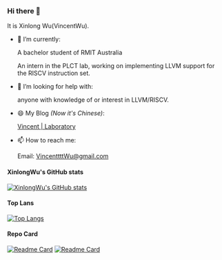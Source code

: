 ### Hi there 👋

It is Xinlong Wu(VincentWu).
- 🔭 I’m currently:

   A bachelor student of RMIT Australia
   
   An intern in the PLCT lab, working on implementing LLVM support for the RISCV instruction set.

- 🤔 I’m looking for help with:

  anyone with knowledge of or interest in LLVM/RISCV.

- 😄 My Blog *(Now it's Chinese)*:

   [Vincent | Laboratory](https://www.wulongxin.com/)

- 📫 How to reach me: 

  Email: VincenttttWu@gmail.com

#### XinlongWu's GitHub stats
[![XinlongWu's GitHub stats](https://github-readme-stats.vercel.app/api?username=Xinlong-Wu&count_private=true&show_icons=true&theme=tokyonight)](https://github.com/Xinlong-Wu)

#### Top Lans
[![Top Langs](https://github-readme-stats.vercel.app/api/top-langs/?username=Xinlong-Wu&layout=compact)](https://github.com/Xinlong-Wu)

#### Repo Card
[![Readme Card](https://github-readme-stats.vercel.app/api/pin/?username=Xinlong-Wu&repo=riscv-crypto)](https://github.com/Xinlong-Wu/riscv-crypto)
[![Readme Card](https://github-readme-stats.vercel.app/api/pin/?username=Xinlong-Wu&repo=llvm-project)](https://github.com/Xinlong-Wu/llvm-project)


<!-- [![Top Langs](https://github-readme-stats.vercel.app/api/top-langs/?username=Xinlong-Wu)](https://github.com/anuraghazra) -->
<!-- [![XinlongWu's wakatime stats](https://github-readme-stats.vercel.app/api/wakatime?username=Xinlong-Wu)](https://github.com/Xinlong-Wu) -->

<!--
**Xinlong-Wu/Xinlong-Wu** is a ✨ _special_ ✨ repository because its `README.md` (this file) appears on your GitHub profile.

Here are some ideas to get you started:

- 🔭 I’m currently working on ...
- 🌱 I’m currently learning ...
- 👯 I’m looking to collaborate on ...
- 🤔 I’m looking for help with ...
- 💬 Ask me about ...
- 📫 How to reach me: ...
- 😄 Pronouns: ...
- ⚡ Fun fact: ...
-->
